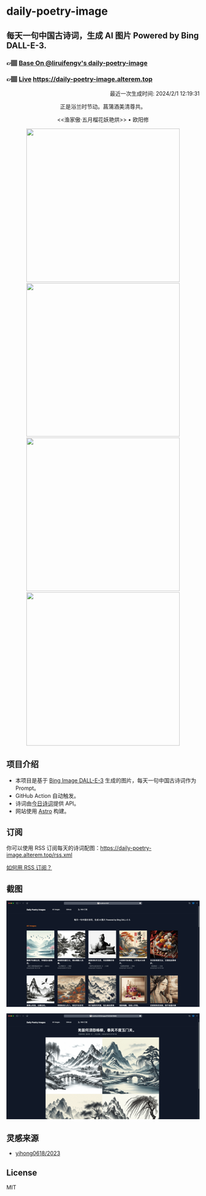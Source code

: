 
# daily-poetry-image

## 每天一句中国古诗词，生成 AI 图片 Powered by Bing DALL-E-3.

### 👉🏽 [Base On @liruifengv's daily-poetry-image](https://github.com/liruifengv/daily-poetry-image)

### 👉🏽 [Live](https://daily-poetry-image.alterem.top/) https://daily-poetry-image.alterem.top

<p align="right">
  最近一次生成时间: 2024/2/1 12:19:31
</p>
<p align="center">
正是浴兰时节动。菖蒲酒美清尊共。
</p>
<p align="center">
<<渔家傲·五月榴花妖艳烘>> • 欧阳修
</p>
<p align="center">
<img src="https://tse1.mm.bing.net/th/id/OIG4.8bK0E8wLbd.tustzcjbY" height="400" width="400" />
<img src="https://tse1.mm.bing.net/th/id/OIG4.ndMpzbjrHxWA9d.ONm32" height="400" width="400" />
<img src="https://tse2.mm.bing.net/th/id/OIG4.pqz7TrKuT51oMBj1ZPM6" height="400" width="400" />
<img src="https://tse4.mm.bing.net/th/id/OIG4.ArwDeDz7fbO8_43kk9gC" height="400" width="400" />
</p>

## 项目介绍

-   本项目是基于 [Bing Image DALL-E-3](https://www.bing.com/images/create) 生成的图片，每天一句中国古诗词作为 Prompt。
-   GitHub Action 自动触发。
-   诗词由[今日诗词](https://www.jinrishici.com/)提供 API。
-   网站使用 [Astro](https://astro.build) 构建。

## 订阅

你可以使用 RSS 订阅每天的诗词配图：https://daily-poetry-image.alterem.top/rss.xml

[如何用 RSS 订阅？](https://zhuanlan.zhihu.com/p/55026716)

## 截图

![图片列表](./screenshots/Snipaste_2023-12-28_21-00-26.png)

![图片详情](./screenshots/Snipaste_2023-12-28_21-00-53.png)

## 灵感来源

-   [yihong0618/2023](https://github.com/yihong0618/2023)

## License

MIT
